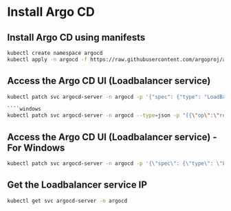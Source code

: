 # Install Argo CD

## Install Argo CD using manifests

```bash
kubectl create namespace argocd
kubectl apply -n argocd -f https://raw.githubusercontent.com/argoproj/argo-cd/stable/manifests/install.yaml
```

## Access the Argo CD UI (Loadbalancer service) 

```bash
kubectl patch svc argocd-server -n argocd -p '{"spec": {"type": "LoadBalancer"}}'

````windows
kubectl patch svc argocd-server -n argocd --type=json -p "[{\"op\":\"replace\", \"path\":\"/spec/type\", \"value\":\"LoadBalancer\"}]"


```
## Access the Argo CD UI (Loadbalancer service) -For Windows

```bash
kubectl patch svc argocd-server -n argocd -p '{\"spec\": {\"type\": \"LoadBalancer\"}}'
```

## Get the Loadbalancer service IP

```bash
kubectl get svc argocd-server -n argocd
```

